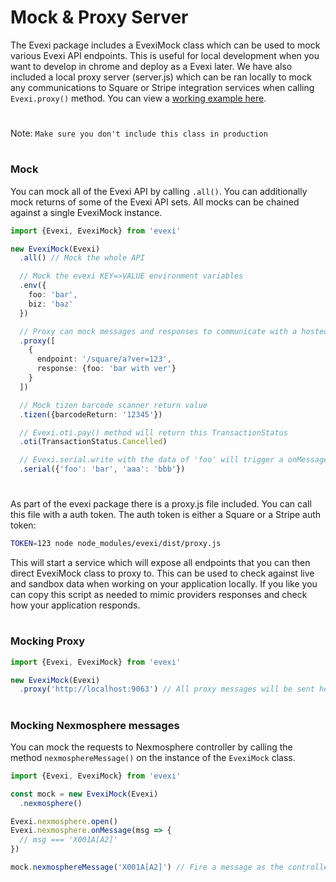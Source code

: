 # Mock & Proxy Server
The Evexi package includes a EvexiMock class which can be used to mock various Evexi API endpoints. This is useful for local development when you want to develop in chrome and deploy as a Evexi later. We have also included a local proxy server (server.js) which can be ran locally to mock any communications to Square or Stripe integration services when calling `Evexi.proxy()` method. You can view a [working example here](./src/index.ts).

#

Note: `Make sure you don't include this class in production`

#

### Mock
You can mock all of the Evexi API by calling `.all()`. You can additionally mock returns of some of the Evexi API sets. All mocks can be chained against a single EvexiMock instance.

````typescript
import {Evexi, EvexiMock} from 'evexi'

new EvexiMock(Evexi)
  .all() // Mock the whole API

  // Mock the evexi KEY=>VALUE environment variables
  .env({
    foo: 'bar',
    biz: 'baz'
  })

  // Proxy can mock messages and responses to communicate with a hosted SAS payment provider (Square and Stripe)
  .proxy([
    {
      endpoint: '/square/a?ver=123',
      response: {foo: 'bar with ver'}
    }
  ])

  // Mock tizen barcode scanner return value
  .tizen({barcodeReturn: '12345'})

  // Evexi.oti.pay() method will return this TransactionStatus
  .oti(TransactionStatus.Cancelled)

  // Evexi.serial.write with the data of 'foo' will trigger a onMessage event with 'bar'
  .serial({'foo': 'bar', 'aaa': 'bbb'})
````

#

As part of the evexi package there is a proxy.js file included. You can call this file with a auth token. The auth token is either a Square or a Stripe auth token:
````bash
TOKEN=123 node node_modules/evexi/dist/proxy.js
````
This will start a service which will expose all endpoints that you can then direct EvexiMock class to proxy to. This can be used to check against live and sandbox data when working on your application locally. If you like you can copy this script as needed to mimic providers responses and check how your application responds.

#

### Mocking Proxy
````typescript
import {Evexi, EvexiMock} from 'evexi'

new EvexiMock(Evexi)
  .proxy('http://localhost:9063') // All proxy messages will be sent here
````

#

### Mocking Nexmosphere messages
You can mock the requests to Nexmosphere controller by calling the method `nexmosphereMessage()` on the instance of the `EvexiMock` class.

````typescript
import {Evexi, EvexiMock} from 'evexi'

const mock = new EvexiMock(Evexi)
  .nexmosphere()

Evexi.nexmosphere.open()
Evexi.nexmosphere.onMessage(msg => {
  // msg === 'X001A[A2]'
})

mock.nexmosphereMessage('X001A[A2]') // Fire a message as the controller
````